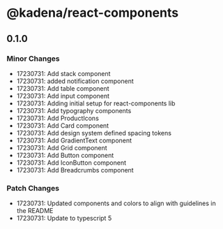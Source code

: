 # @kadena/react-components

## 0.1.0

### Minor Changes

- 17230731: Add stack component
- 17230731: added notification component
- 17230731: Add table component
- 17230731: Add input component
- 17230731: Adding initial setup for react-components lib
- 17230731: Add typography components
- 17230731: Add ProductIcons
- 17230731: Add Card component
- 17230731: Add design system defined spacing tokens
- 17230731: Add GradientText component
- 17230731: Add Grid component
- 17230731: Add Button component
- 17230731: Add IconButton component
- 17230731: Add Breadcrumbs component

### Patch Changes

- 17230731: Updated components and colors to align with guidelines in the README
- 17230731: Update to typescript 5
